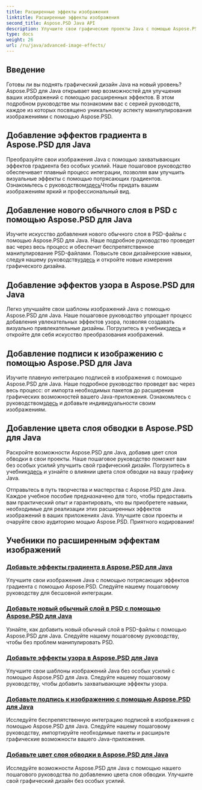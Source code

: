 ```yaml
---
title: Расширенные эффекты изображения
linktitle: Расширенные эффекты изображения
second_title: Aspose.PSD Java API
description: Улучшите свои графические проекты Java с помощью Aspose.PSD! С легкостью осваивайте расширенные эффекты изображений — от градиентов и узоров до подписей и штрихов.
type: docs
weight: 26
url: /ru/java/advanced-image-effects/
---
```

## Введение
Готовы ли вы поднять графический дизайн Java на новый уровень? Aspose.PSD для Java открывает мир возможностей для улучшения ваших изображений с помощью расширенных эффектов. В этом подробном руководстве мы познакомим вас с серией руководств, каждое из которых посвящено уникальному аспекту манипулирования изображениями с помощью Aspose.PSD.

## Добавление эффектов градиента в Aspose.PSD для Java

 Преобразуйте свои изображения Java с помощью захватывающих эффектов градиента без особых усилий. Наше пошаговое руководство обеспечивает плавный процесс интеграции, позволяя вам улучшить визуальные эффекты с помощью потрясающих градиентов. Ознакомьтесь с руководством[здесь](./add-gradient-effects/)Чтобы придать вашим изображениям яркий и профессиональный вид.

## Добавление нового обычного слоя в PSD с помощью Aspose.PSD для Java

 Изучите искусство добавления нового обычного слоя в PSD-файлы с помощью Aspose.PSD для Java. Наше подробное руководство проведет вас через весь процесс и обеспечит беспрепятственное манипулирование PSD-файлами. Повысьте свои дизайнерские навыки, следуя нашему руководству[здесь](./add-new-regular-layer/) и откройте новые измерения графического дизайна.

## Добавление эффектов узора в Aspose.PSD для Java

 Легко улучшайте свои шаблоны изображений Java с помощью Aspose.PSD для Java. Наше пошаговое руководство упрощает процесс добавления увлекательных эффектов узора, позволяя создавать визуально привлекательные дизайны. Погрузитесь в учебник[здесь](./add-pattern-effects/) и откройте для себя искусство преобразования изображений.

## Добавление подписи к изображению с помощью Aspose.PSD для Java

Изучите плавную интеграцию подписей в изображения с помощью Aspose.PSD для Java. Наше подробное руководство проведет вас через весь процесс: от импорта необходимых пакетов до расширения графических возможностей вашего Java-приложения. Ознакомьтесь с руководством[здесь](./add-signature-to-image/) и добавьте индивидуальности своим изображениям.

## Добавление цвета слоя обводки в Aspose.PSD для Java

 Раскройте возможности Aspose.PSD для Java, добавив цвет слоя обводки в свои проекты. Наше пошаговое руководство поможет вам без особых усилий улучшить свой графический дизайн. Погрузитесь в учебник[здесь](./add-stroke-layer-color/) и узнайте о влиянии цвета слоя обводки на вашу графику Java.

Отправьтесь в путь творчества и мастерства с Aspose.PSD для Java. Каждое учебное пособие предназначено для того, чтобы предоставить вам практический опыт и гарантировать, что вы приобретете навыки, необходимые для реализации этих расширенных эффектов изображений в ваших приложениях Java. Улучшите свои проекты и очаруйте свою аудиторию мощью Aspose.PSD. Приятного кодирования!
## Учебники по расширенным эффектам изображений
### [Добавьте эффекты градиента в Aspose.PSD для Java](./add-gradient-effects/)
Улучшите свои изображения Java с помощью потрясающих эффектов градиента с помощью Aspose.PSD. Следуйте нашему пошаговому руководству для бесшовной интеграции.
### [Добавьте новый обычный слой в PSD с помощью Aspose.PSD для Java](./add-new-regular-layer/)
Узнайте, как добавить новый обычный слой в PSD-файлы с помощью Aspose.PSD для Java. Следуйте нашему пошаговому руководству, чтобы без проблем манипулировать PSD.
### [Добавьте эффекты узора в Aspose.PSD для Java](./add-pattern-effects/)
Улучшите свои шаблоны изображений Java без особых усилий с помощью Aspose.PSD для Java. Следуйте нашему пошаговому руководству, чтобы добавить захватывающие эффекты узора.
### [Добавьте подпись к изображению с помощью Aspose.PSD для Java](./add-signature-to-image/)
Исследуйте беспрепятственную интеграцию подписей в изображения с помощью Aspose.PSD для Java. Следуйте нашему пошаговому руководству, импортируйте необходимые пакеты и расширьте графические возможности вашего Java-приложения.
### [Добавьте цвет слоя обводки в Aspose.PSD для Java](./add-stroke-layer-color/)
Исследуйте возможности Aspose.PSD для Java с помощью нашего пошагового руководства по добавлению цвета слоя обводки. Улучшите свой графический дизайн без особых усилий.